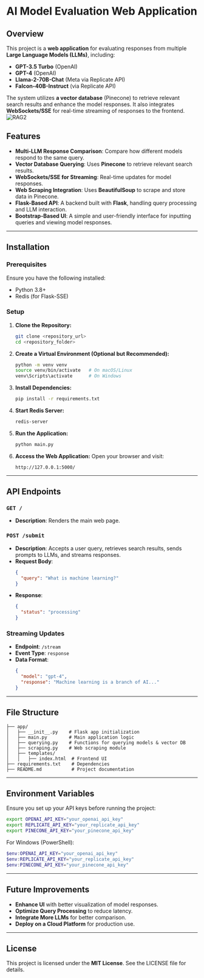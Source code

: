 # AI Model Evaluation Web Application

## Overview

This project is a **web application** for evaluating responses from multiple **Large Language Models (LLMs)**, including:

- **GPT-3.5 Turbo** (OpenAI)
- **GPT-4** (OpenAI)
- **Llama-2-70B-Chat** (Meta via Replicate API)
- **Falcon-40B-Instruct** (via Replicate API)

The system utilizes **a vector database** (Pinecone) to retrieve relevant search results and enhance the model responses. It also integrates **WebSockets/SSE** for real-time streaming of responses to the frontend.
![RAG2](https://github.com/user-attachments/assets/4c4519e8-26b2-4963-8296-be7a8080dfc2)
## Features

- **Multi-LLM Response Comparison**: Compare how different models respond to the same query.
- **Vector Database Querying**: Uses **Pinecone** to retrieve relevant search results.
- **WebSockets/SSE for Streaming**: Real-time updates for model responses.
- **Web Scraping Integration**: Uses **BeautifulSoup** to scrape and store data in Pinecone.
- **Flask-Based API**: A backend built with **Flask**, handling query processing and LLM interaction.
- **Bootstrap-Based UI**: A simple and user-friendly interface for inputting queries and viewing model responses.

---

## Installation

### Prerequisites

Ensure you have the following installed:

- Python 3.8+
- Redis (for Flask-SSE)

### Setup


1. **Clone the Repository:**

   ```sh
   git clone <repository_url>
   cd <repository_folder>
   ```

2. **Create a Virtual Environment (Optional but Recommended):**

   ```sh
   python -m venv venv
   source venv/bin/activate   # On macOS/Linux
   venv\Scripts\activate      # On Windows
   ```

3. **Install Dependencies:**

   ```sh
   pip install -r requirements.txt
   ```

4. **Start Redis Server:**

   ```sh
   redis-server
   ```

5. **Run the Application:**

   ```sh
   python main.py
   ```

6. **Access the Web Application:** Open your browser and visit:

   ```
   http://127.0.0.1:5000/
   ```

---

## API Endpoints

### `GET /`

- **Description**: Renders the main web page.

### `POST /submit`

- **Description**: Accepts a user query, retrieves search results, sends prompts to LLMs, and streams responses.
- **Request Body**:
  ```json
  {
    "query": "What is machine learning?"
  }
  ```
- **Response**:
  ```json
  {
    "status": "processing"
  }
  ```

### Streaming Updates

- **Endpoint**: `/stream`
- **Event Type**: `response`
- **Data Format**:
  ```json
  {
    "model": "gpt-4",
    "response": "Machine learning is a branch of AI..."
  }
  ```

---

## File Structure

```
├── app/
│   ├── __init__.py    # Flask app initialization
│   ├── main.py        # Main application logic
│   ├── querying.py    # Functions for querying models & vector DB
│   ├── scraping.py    # Web scraping module
│   ├── templates/
│   │   ├── index.html  # Frontend UI
├── requirements.txt    # Dependencies
├── README.md           # Project documentation
```

---

## Environment Variables

Ensure you set up your API keys before running the project:

```sh
export OPENAI_API_KEY="your_openai_api_key"
export REPLICATE_API_KEY="your_replicate_api_key"
export PINECONE_API_KEY="your_pinecone_api_key"
```

For Windows (PowerShell):

```powershell
$env:OPENAI_API_KEY="your_openai_api_key"
$env:REPLICATE_API_KEY="your_replicate_api_key"
$env:PINECONE_API_KEY="your_pinecone_api_key"
```

---

## Future Improvements

- **Enhance UI** with better visualization of model responses.
- **Optimize Query Processing** to reduce latency.
- **Integrate More LLMs** for better comparison.
- **Deploy on a Cloud Platform** for production use.

---

## License

This project is licensed under the **MIT License**. See the LICENSE file for details.

